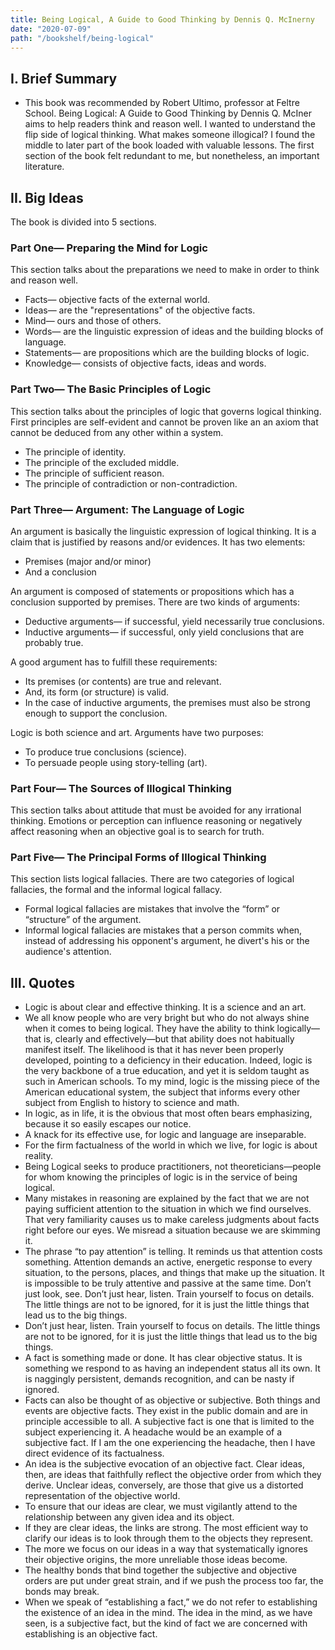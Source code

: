 ```yaml
---
title: Being Logical, A Guide to Good Thinking by Dennis Q. McInerny
date: "2020-07-09"
path: "/bookshelf/being-logical"
---
```


## I. Brief Summary

* This book was recommended by Robert Ultimo, professor at Feltre School. Being Logical: A Guide to Good Thinking by Dennis Q. McIner aims to help readers think and reason well. I wanted to understand the flip side of logical thinking. What makes someone illogical? I found the middle to later part of the book loaded with valuable lessons. The first section of the book felt redundant to me, but nonetheless, an important literature.

## II. Big Ideas

The book is divided into 5 sections.

### Part One— Preparing the Mind for Logic
This section talks about the preparations we need to make in order to think and reason well.
* Facts— objective facts of the external world.
* Ideas— are the "representations" of the objective facts.
* Mind— ours and those of others.
* Words— are the linguistic expression of ideas and the building blocks of language.
* Statements— are propositions which are the building blocks of logic.
* Knowledge— consists of objective facts, ideas and words.

### Part Two— The Basic Principles of Logic
This section talks about the principles of logic that governs logical thinking. First principles are self-evident and cannot be proven like an an axiom that cannot be deduced from any other within a system.

* The principle of identity.
* The principle of the excluded middle.
* The principle of sufficient reason.
* The principle of contradiction or non-contradiction.

### Part Three— Argument: The Language of Logic
An argument is basically the linguistic expression of logical thinking. It is a claim that is justified by reasons and/or evidences. It has two elements:
* Premises (major and/or minor)
* And a conclusion

An argument is composed of statements or propositions which has a conclusion supported by premises. There are two kinds of arguments:

* Deductive arguments— if successful, yield necessarily true conclusions.
* Inductive arguments— if successful, only yield conclusions that are probably true.

A good argument has to fulfill these requirements:
* Its premises (or contents) are true and relevant.
* And, its form (or structure) is valid.
* In the case of inductive arguments, the premises must also be strong enough to support the conclusion.

Logic is both science and art. Arguments have two purposes:
* To produce true conclusions (science).
* To persuade people using story-telling (art).

### Part Four— The Sources of Illogical Thinking
This section talks about attitude that must be avoided for any irrational thinking. Emotions or perception can influence reasoning or negatively affect reasoning when an objective goal is to search for truth.

### Part Five— The Principal Forms of Illogical Thinking
This section lists logical fallacies. There are two categories of logical fallacies, the formal and the informal logical fallacy.

* Formal logical fallacies are mistakes that involve the “form” or “structure” of the argument.
* Informal logical fallacies are mistakes that a person commits when, instead of addressing his opponent's argument, he divert's his or the audience's attention.

## III. Quotes
- Logic is about clear and effective thinking. It is a science and an art.
- We all know people who are very bright but who do not always shine when it comes to being logical. They have the ability to think logically—that is, clearly and effectively—but that ability does not habitually manifest itself. The likelihood is that it has never been properly developed, pointing to a deficiency in their education. Indeed, logic is the very backbone of a true education, and yet it is seldom taught as such in American schools. To my mind, logic is the missing piece of the American educational system, the subject that informs every other subject from English to history to science and math.
- In logic, as in life, it is the obvious that most often bears emphasizing, because it so easily escapes our notice.
- A knack for its effective use, for logic and language are inseparable.
- For the firm factualness of the world in which we live, for logic is about reality.
- Being Logical seeks to produce practitioners, not theoreticians—people for whom knowing the principles of logic is in the service of being logical.
- Many mistakes in reasoning are explained by the fact that we are not paying sufficient attention to the situation in which we find ourselves. That very familiarity causes us to make careless judgments about facts right before our eyes. We misread a situation because we are skimming it.
- The phrase “to pay attention” is telling. It reminds us that attention costs something. Attention demands an active, energetic response to every situation, to the persons, places, and things that make up the situation. It is impossible to be truly attentive and passive at the same time. Don’t just look, see. Don’t just hear, listen. Train yourself to focus on details. The little things are not to be ignored, for it is just the little things that lead us to the big things.
- Don’t just hear, listen. Train yourself to focus on details. The little things are not to be ignored, for it is just the little things that lead us to the big things.
- A fact is something made or done. It has clear objective status. It is something we respond to as having an independent status all its own. It is naggingly persistent, demands recognition, and can be nasty if ignored.
- Facts can also be thought of as objective or subjective. Both things and events are objective facts. They exist in the public domain and are in principle accessible to all. A subjective fact is one that is limited to the subject experiencing it. A headache would be an example of a subjective fact. If I am the one experiencing the headache, then I have direct evidence of its factualness.
- An idea is the subjective evocation of an objective fact. Clear ideas, then, are ideas that faithfully reflect the objective order from which they derive. Unclear ideas, conversely, are those that give us a distorted representation of the objective world.
- To ensure that our ideas are clear, we must vigilantly attend to the relationship between any given idea and its object. 
- If they are clear ideas, the links are strong. The most efficient way to clarify our ideas is to look through them to the objects they represent.
- The more we focus on our ideas in a way that systematically ignores their objective origins, the more unreliable those ideas become.
- The healthy bonds that bind together the subjective and objective orders are put under great strain, and if we push the process too far, the bonds may break.
- When we speak of “establishing a fact,” we do not refer to establishing the existence of an idea in the mind. The idea in the mind, as we have seen, is a subjective fact, but the kind of fact we are concerned with establishing is an objective fact.